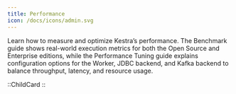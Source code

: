 ```yaml
---
title: Performance
icon: /docs/icons/admin.svg
---
```


Learn how to measure and optimize Kestra’s performance. The Benchmark guide shows real-world execution metrics for both the Open Source and Enterprise editions, while the Performance Tuning guide explains configuration options for the Worker, JDBC backend, and Kafka backend to balance throughput, latency, and resource usage.

::ChildCard
::